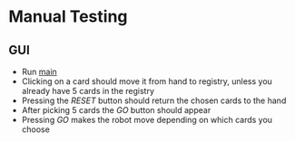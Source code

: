 # Manual Testing

## GUI
- Run [main](src/main/java/sky7/main/Main.java)
- Clicking on a card should move it from hand to registry,
unless you already have 5 cards in the registry
- Pressing the *RESET* button should return the chosen cards to the hand
- After picking 5 cards the *GO* button should appear
- Pressing *GO* makes the robot move depending on which cards you choose

